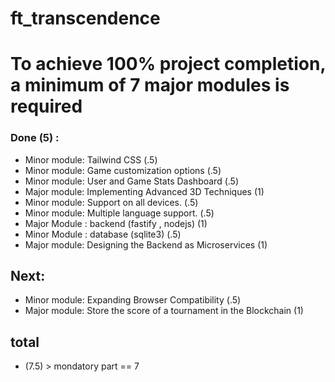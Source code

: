# ft_transcendence

# To achieve 100% project completion, a minimum of 7 major modules is required

### Done (5) : 
-  Minor module:   Tailwind CSS                             (.5)
-  Minor module: Game customization options                 (.5)
-  Minor module: User and Game Stats Dashboard              (.5)
-  Major module: Implementing Advanced 3D Techniques        (1)
-  Minor module: Support on all devices.                    (.5)
-  Minor module: Multiple language support.                 (.5)
-  Major Module : backend (fastify , nodejs)                 (1)
-  Minor Module : database (sqlite3)                         (.5)
- Major module: Designing the Backend as Microservices           (1)

## Next:
- Minor module: Expanding Browser Compatibility                 (.5)
- Major module: Store the score of a tournament in the Blockchain (1)


## total
 - (7.5) > mondatory part == 7